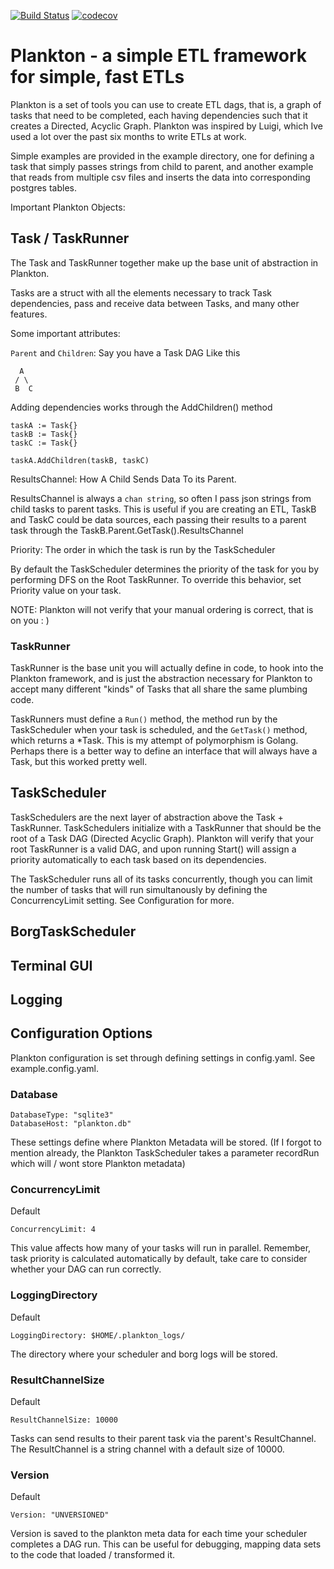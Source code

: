 [![Build Status](https://travis-ci.org/johnshiver/plankton.svg?branch=master)](https://travis-ci.org/johnshiver/plankton)
[![codecov](https://codecov.io/gh/johnshiver/plankton/branch/master/graph/badge.svg)](https://codecov.io/gh/johnshiver/plankton)
# Plankton - a simple ETL framework for simple, fast ETLs

Plankton is a set of tools you can use to create ETL dags, that is, a graph of tasks
that need to be completed, each having dependencies such that it creates a
Directed, Acyclic Graph. Plankton was inspired by Luigi, which Ive used a lot over the past
six months to write ETLs at work.

Simple examples are provided in the example directory, one for defining a task that simply passes
strings from child to parent, and another example that reads from multiple csv files and inserts
the data into corresponding postgres tables.


Important Plankton Objects:

## Task / TaskRunner

The Task and TaskRunner together make up the base unit of abstraction in Plankton.

Tasks are a struct with all the elements necessary to track Task dependencies, pass and receive
data between Tasks, and many other features.

Some important attributes:

```Parent``` and ```Children```: Say you have a Task DAG Like this

      A
     / \
     B  C

Adding dependencies works through the AddChildren() method

```
taskA := Task{}
taskB := Task{}
taskC := Task{}

taskA.AddChildren(taskB, taskC)
```
ResultsChannel: How A Child Sends Data To its Parent.

ResultsChannel is always a ```chan string```, so often I pass json strings from child
tasks to parent tasks. This is useful if you are creating an ETL, TaskB and TaskC could be
data sources, each passing their results to a parent task through the TaskB.Parent.GetTask().ResultsChannel

Priority: The order in which the task is run by the TaskScheduler

By default the TaskScheduler determines the priority of the task for you by performing DFS
on the Root TaskRunner. To override this behavior, set Priority value on your task.

NOTE: Plankton will not verify that your manual ordering is correct, that is on you : )


### TaskRunner

TaskRunner is the base unit you will actually define in code, to hook into the Plankton framework,
and is just the abstraction necessary for Plankton to accept many different "kinds" of Tasks
that all share the same plumbing code.

TaskRunners must define a ```Run()``` method, the method run by the TaskScheduler when your task
is scheduled, and the ```GetTask()``` method, which returns a *Task.  This is my attempt of
polymorphism is Golang.  Perhaps there is a better way to define an interface that will always
have a Task, but this worked pretty well.


## TaskScheduler

TaskSchedulers are the next layer of abstraction above the Task + TaskRunner. TaskSchedulers
initialize with a TaskRunner that should be the root of a Task DAG (Directed Acyclic Graph).
Plankton will verify that your root TaskRunner is a valid DAG, and upon running Start()
will assign a priority automatically to each task based on its dependencies.

The TaskScheduler runs all of its tasks concurrently, though you can limit the number of tasks
that will run simultanously by defining the ConcurrencyLimit setting.  See Configuration for more.

## BorgTaskScheduler

## Terminal GUI

## Logging

## Configuration Options

Plankton configuration is set through defining settings in config.yaml. See example.config.yaml.

### Database
```
DatabaseType: "sqlite3"
DatabaseHost: "plankton.db"
```

These settings define where Plankton Metadata will be stored.  (If I forgot to mention already,
the Plankton TaskScheduler takes a parameter recordRun which will / wont store Plankton metadata)

### ConcurrencyLimit

Default
```
ConcurrencyLimit: 4
```
This value affects how many of your tasks will run in parallel.  Remember, task priority
is calculated automatically by default, take care to consider whether your DAG can run correctly.

### LoggingDirectory

Default
```
LoggingDirectory: $HOME/.plankton_logs/
```
The directory where your scheduler and borg logs will be stored.

### ResultChannelSize

Default
```
ResultChannelSize: 10000
```
Tasks can send results to their parent task via the parent's ResultChannel.  The ResultChannel
is a string channel with a default size of 10000.

### Version
Default
```
Version: "UNVERSIONED"
```
Version is saved to the plankton meta data for each time your scheduler completes a DAG run.
This can be useful for debugging, mapping data sets to the code that loaded / transformed it.
